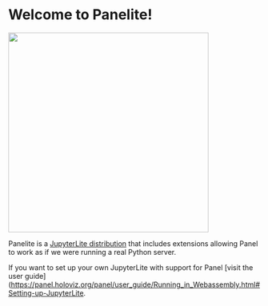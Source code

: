 # Welcome to Panelite!

<img src="https://github.com/holoviz/panel/raw/master/doc/_static/logo_horizontal_light_theme.png" data-canonical-src="https://github.com/holoviz/panel/raw/master/doc/_static/logo_stacked.png" width="400"/><br>

Panelite is a [JupyterLite distribution](https://jupyterlite.readthedocs.io/en/latest/) that includes extensions allowing Panel to work as if we were running a real Python server.

If you want to set up your own JupyterLite with support for Panel [visit the user guide](https://panel.holoviz.org/panel/user_guide/Running_in_Webassembly.html#Setting-up-JupyterLite.

